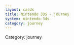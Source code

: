 ```yaml
---
layout: cards
title: Nintendo 3DS - journey
system: nintendo-3ds
category: journey
---
```

<div class="alert alert-secondary mb-4"><span class="i18n innerHTML-category">Category: </span><span class="i18n innerHTML-cat-journey">journey</span></div>
